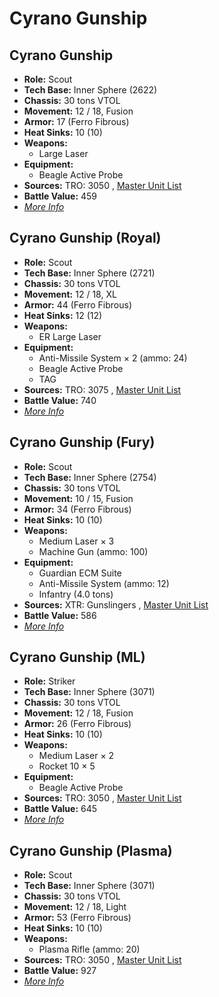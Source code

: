 # Cyrano Gunship 

## Cyrano Gunship 

- **Role:** Scout 
- **Tech Base:** Inner Sphere (2622) 
- **Chassis:** 30 tons VTOL 
- **Movement:** 12 / 18, Fusion 
- **Armor:** 17 (Ferro Fibrous) 
- **Heat Sinks:** 10 (10) 
- **Weapons:** 
  - Large Laser 
- **Equipment:** 
  - Beagle Active Probe 
- **Sources:** TRO: 3050 , [Master Unit List](http://masterunitlist.info/Unit/Details/787) 
- **Battle Value:** 459 
- [*More Info*](cyrano_gunship/cyrano_gunship.md) 

## Cyrano Gunship (Royal) 

- **Role:** Scout 
- **Tech Base:** Inner Sphere (2721) 
- **Chassis:** 30 tons VTOL 
- **Movement:** 12 / 18, XL 
- **Armor:** 44 (Ferro Fibrous) 
- **Heat Sinks:** 12 (12) 
- **Weapons:** 
  - ER Large Laser 
- **Equipment:** 
  - Anti-Missile System × 2 (ammo: 24) 
  - Beagle Active Probe 
  - TAG 
- **Sources:** TRO: 3075 , [Master Unit List](http://masterunitlist.info/Unit/Details/786) 
- **Battle Value:** 740 
- [*More Info*](cyrano_gunship/cyrano_gunship_royal.md) 

## Cyrano Gunship (Fury) 

- **Role:** Scout 
- **Tech Base:** Inner Sphere (2754) 
- **Chassis:** 30 tons VTOL 
- **Movement:** 10 / 15, Fusion 
- **Armor:** 34 (Ferro Fibrous) 
- **Heat Sinks:** 10 (10) 
- **Weapons:** 
  - Medium Laser × 3 
  - Machine Gun (ammo: 100) 
- **Equipment:** 
  - Guardian ECM Suite 
  - Anti-Missile System (ammo: 12) 
  - Infantry (4.0 tons) 
- **Sources:** XTR: Gunslingers , [Master Unit List](http://masterunitlist.info/Unit/Details/7329) 
- **Battle Value:** 586 
- [*More Info*](cyrano_gunship/cyrano_gunship_fury.md) 

## Cyrano Gunship (ML) 

- **Role:** Striker 
- **Tech Base:** Inner Sphere (3071) 
- **Chassis:** 30 tons VTOL 
- **Movement:** 12 / 18, Fusion 
- **Armor:** 26 (Ferro Fibrous) 
- **Heat Sinks:** 10 (10) 
- **Weapons:** 
  - Medium Laser × 2 
  - Rocket 10 × 5 
- **Equipment:** 
  - Beagle Active Probe 
- **Sources:** TRO: 3050 , [Master Unit List](http://masterunitlist.info/Unit/Details/784) 
- **Battle Value:** 645 
- [*More Info*](cyrano_gunship/cyrano_gunship_ml.md) 

## Cyrano Gunship (Plasma) 

- **Role:** Scout 
- **Tech Base:** Inner Sphere (3071) 
- **Chassis:** 30 tons VTOL 
- **Movement:** 12 / 18, Light 
- **Armor:** 53 (Ferro Fibrous) 
- **Heat Sinks:** 10 (10) 
- **Weapons:** 
  - Plasma Rifle (ammo: 20) 
- **Sources:** TRO: 3050 , [Master Unit List](http://masterunitlist.info/Unit/Details/785) 
- **Battle Value:** 927 
- [*More Info*](cyrano_gunship/cyrano_gunship_plasma.md) 

